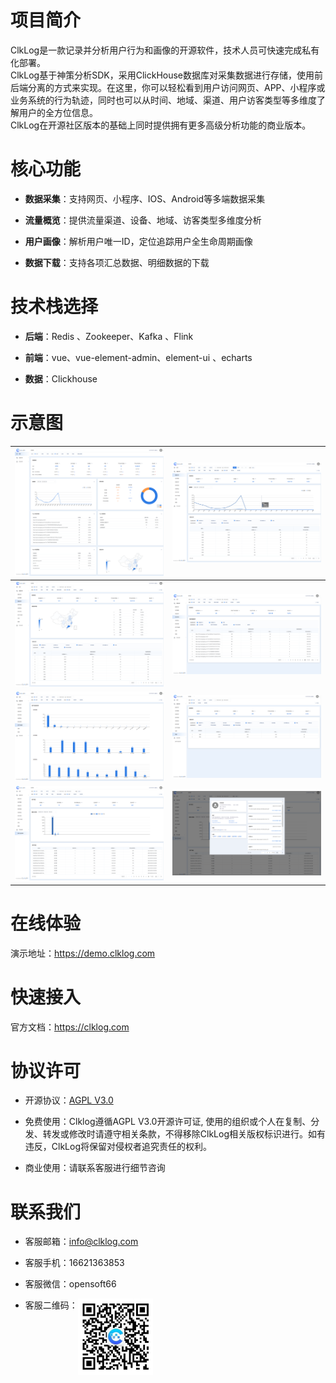 # 项目简介

ClkLog是一款记录并分析用户行为和画像的开源软件，技术人员可快速完成私有化部署。<br>
ClkLog基于神策分析SDK，采用ClickHouse数据库对采集数据进行存储，使用前后端分离的方式来实现。在这里，你可以轻松看到用户访问网页、APP、小程序或业务系统的行为轨迹，同时也可以从时间、地域、渠道、用户访客类型等多维度了解用户的全方位信息。<br>
ClkLog在开源社区版本的基础上同时提供拥有更多高级分析功能的商业版本。

# 核心功能

- **数据采集**：支持网页、小程序、IOS、Android等多端数据采集

- **流量概览**：提供流量渠道、设备、地域、访客类型多维度分析

- **用户画像**：解析用户唯一ID，定位追踪用户全生命周期画像

- **数据下载**：支持各项汇总数据、明细数据的下载

# 技术栈选择

- **后端**：Redis 、Zookeeper、Kafka 、Flink

- **前端**：vue、vue-element-admin、element-ui 、echarts

- **数据**：Clickhouse

# 示意图

| ![](docs/assets/imgs/1.png) | ![](docs/assets/imgs/2.png) |
| --------------------------- | --------------------------- |
| ![](docs/assets/imgs/3.png) | ![](docs/assets/imgs/4.png) |
| ![](docs/assets/imgs/5.png) | ![](docs/assets/imgs/6.png) |
| ![](docs/assets/imgs/7.png) | ![](docs/assets/imgs/8.png) |

# 在线体验

演示地址：<a href="https://demo.clklog.com" target="_blank">https://demo.clklog.com</a>

# 快速接入

官方文档：<a href="https://clklog.com">https://clklog.com</a>

<!-- # 开源社区

问题反馈：[https://github.com/clklog/clklog/issues](https://github.com/clklog/clklog/issues)

参与讨论：[https://github.com/orgs/clklog/discussions](https://github.com/orgs/clklog/discussions) -->

# 协议许可

- 开源协议：[AGPL V3.0](https://www.gnu.org/licenses/agpl-3.0.en.html)

- 免费使用：Clklog遵循AGPL V3.0开源许可证, 使用的组织或个人在复制、分发、转发或修改时请遵守相关条款，不得移除ClkLog相关版权标识进行。如有违反，ClkLog将保留对侵权者追究责任的权利。

- 商业使用：请联系客服进行细节咨询

# 联系我们

- 客服邮箱：<info@clklog.com>

- 客服手机：16621363853

- 客服微信：opensoft66

- 客服二维码：<img title="" src="docs/assets/imgs/contactqrcode.jpg" alt="" data-align="center" width="120" style="vertical-align:top">
